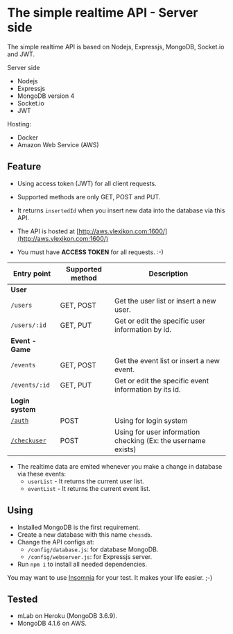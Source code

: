 # The simple realtime API - Server side
The simple realtime API is based on Nodejs, Expressjs, MongoDB, Socket.io and JWT.

Server side
* Nodejs
* Expressjs
* MongoDB version 4
* Socket.io
* JWT

Hosting:
* Docker
* Amazon Web Service (AWS)

## Feature
* Using access token (JWT) for all client requests.
* Supported methods are only GET, POST and PUT.
* It returns `insertedId` when you insert new data into the database via this API.
* The API is hosted at [http://aws.vlexikon.com:1600/](http://aws.vlexikon.com:1600/)

* You must have __ACCESS TOKEN__ for all requests. :-)

|Entry point|Supported method|Description|
|---|---|---|
|__User__|
|`/users`|GET, POST|Get the user list or insert a new user.|
|`/users/:id`|GET, PUT|Get or edit the specific user information by id.|
|__Event - Game__|
|`/events`|GET, POST|Get the event list or insert a new event.|
|`/events/:id`|GET, PUT|Get or edit the specific event information by its id.|
|__Login system__|
|[`/auth`](HOWTO.md#route---auth)|POST|Using for login system|
|[`/checkuser`](HOWTO.md#route---checkuser)|POST|Using for user information checking (Ex: the username exists)|

* The realtime data are emited whenever you make a change in database via these events:
	* `userList` - It returns the current user list.
	* `eventList` - It returns the current event list.

## Using
* Installed MongoDB is the first requirement.
* Create a new database with this name `chessdb`.
* Change the API configs at:
    * `/config/database.js`: for database MongoDB.
    * `/config/webserver.js`: for Expressjs server.
* Run `npm i` to install all needed dependencies.

You may want to use [Insomnia](https://insomnia.rest/) for your test. It makes your life easier. ;-)

## Tested
* mLab on Heroku (MongoDB 3.6.9).
* MongoDB 4.1.6 on AWS.
